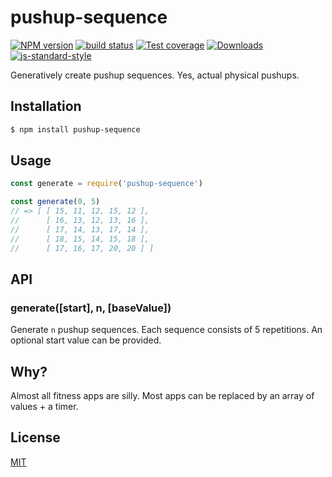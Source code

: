# pushup-sequence
[![NPM version][npm-image]][npm-url]
[![build status][travis-image]][travis-url]
[![Test coverage][coveralls-image]][coveralls-url]
[![Downloads][downloads-image]][downloads-url]
[![js-standard-style][standard-image]][standard-url]

Generatively create pushup sequences. Yes, actual physical pushups.

## Installation
```bash
$ npm install pushup-sequence
```

## Usage
```js
const generate = require('pushup-sequence')

const generate(0, 5)
// => [ [ 15, 11, 12, 15, 12 ],
//      [ 16, 13, 12, 13, 16 ],
//      [ 17, 14, 13, 17, 14 ],
//      [ 18, 15, 14, 15, 18 ],
//      [ 17, 16, 17, 20, 20 ] ]
```

## API
### generate([start], n, [baseValue])
Generate `n` pushup sequences. Each sequence consists of 5 repetitions. An
optional start value can be provided.

## Why?
Almost all fitness apps are silly. Most apps can be replaced by an array of
values + a timer.

## License
[MIT](https://tldrlegal.com/license/mit-license)

[npm-image]: https://img.shields.io/npm/v/pushup-sequence.svg?style=flat-square
[npm-url]: https://npmjs.org/package/pushup-sequence
[travis-image]: https://img.shields.io/travis/yoshuawuyts/pushup-sequence/master.svg?style=flat-square
[travis-url]: https://travis-ci.org/yoshuawuyts/pushup-sequence
[coveralls-image]: https://img.shields.io/coveralls/yoshuawuyts/pushup-sequence.svg?style=flat-square
[coveralls-url]: https://coveralls.io/r/yoshuawuyts/pushup-sequence?branch=master
[downloads-image]: http://img.shields.io/npm/dm/pushup-sequence.svg?style=flat-square
[downloads-url]: https://npmjs.org/package/pushup-sequence
[standard-image]: https://img.shields.io/badge/code%20style-standard-brightgreen.svg?style=flat-square
[standard-url]: https://github.com/feross/standard
